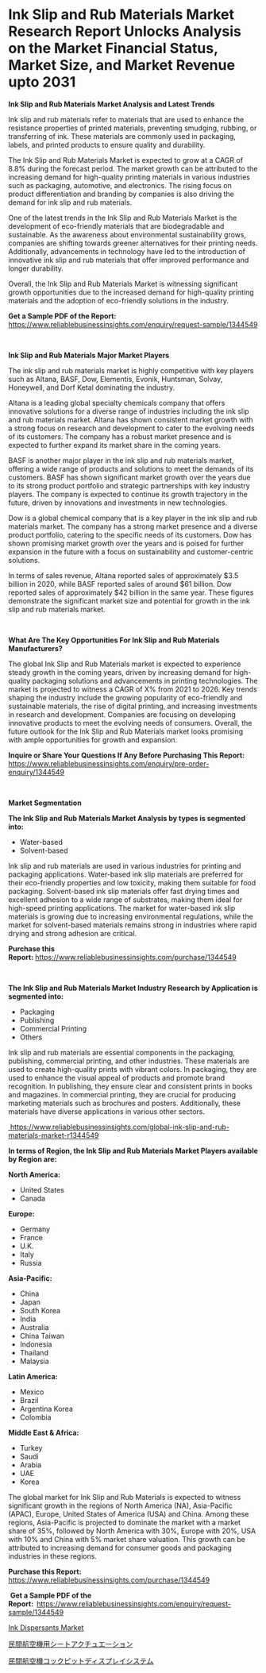 <p><h1>Ink Slip and Rub Materials Market Research Report Unlocks Analysis on the Market Financial Status, Market Size, and Market Revenue upto 2031</h1></p><p><strong>Ink Slip and Rub Materials Market Analysis and Latest Trends</strong></p>
<p><p>Ink slip and rub materials refer to materials that are used to enhance the resistance properties of printed materials, preventing smudging, rubbing, or transferring of ink. These materials are commonly used in packaging, labels, and printed products to ensure quality and durability.</p><p>The Ink Slip and Rub Materials Market is expected to grow at a CAGR of 8.8% during the forecast period. The market growth can be attributed to the increasing demand for high-quality printing materials in various industries such as packaging, automotive, and electronics. The rising focus on product differentiation and branding by companies is also driving the demand for ink slip and rub materials.</p><p>One of the latest trends in the Ink Slip and Rub Materials Market is the development of eco-friendly materials that are biodegradable and sustainable. As the awareness about environmental sustainability grows, companies are shifting towards greener alternatives for their printing needs. Additionally, advancements in technology have led to the introduction of innovative ink slip and rub materials that offer improved performance and longer durability.</p><p>Overall, the Ink Slip and Rub Materials Market is witnessing significant growth opportunities due to the increased demand for high-quality printing materials and the adoption of eco-friendly solutions in the industry.</p></p>
<p><strong>Get a Sample PDF of the Report:&nbsp;</strong> <a href="https://www.reliablebusinessinsights.com/enquiry/request-sample/1344549">https://www.reliablebusinessinsights.com/enquiry/request-sample/1344549</a></p>
<p>&nbsp;</p>
<p><strong>Ink Slip and Rub Materials Major Market Players</strong></p>
<p><p>The ink slip and rub materials market is highly competitive with key players such as Altana, BASF, Dow, Elementis, Evonik, Huntsman, Solvay, Honeywell, and Dorf Ketal dominating the industry.</p><p>Altana is a leading global specialty chemicals company that offers innovative solutions for a diverse range of industries including the ink slip and rub materials market. Altana has shown consistent market growth with a strong focus on research and development to cater to the evolving needs of its customers. The company has a robust market presence and is expected to further expand its market share in the coming years.</p><p>BASF is another major player in the ink slip and rub materials market, offering a wide range of products and solutions to meet the demands of its customers. BASF has shown significant market growth over the years due to its strong product portfolio and strategic partnerships with key industry players. The company is expected to continue its growth trajectory in the future, driven by innovations and investments in new technologies.</p><p>Dow is a global chemical company that is a key player in the ink slip and rub materials market. The company has a strong market presence and a diverse product portfolio, catering to the specific needs of its customers. Dow has shown promising market growth over the years and is poised for further expansion in the future with a focus on sustainability and customer-centric solutions.</p><p>In terms of sales revenue, Altana reported sales of approximately $3.5 billion in 2020, while BASF reported sales of around $61 billion. Dow reported sales of approximately $42 billion in the same year. These figures demonstrate the significant market size and potential for growth in the ink slip and rub materials market.</p></p>
<p>&nbsp;</p>
<p><strong>What Are The Key Opportunities For Ink Slip and Rub Materials Manufacturers?</strong></p>
<p><p>The global Ink Slip and Rub Materials market is expected to experience steady growth in the coming years, driven by increasing demand for high-quality packaging solutions and advancements in printing technologies. The market is projected to witness a CAGR of X% from 2021 to 2026. Key trends shaping the industry include the growing popularity of eco-friendly and sustainable materials, the rise of digital printing, and increasing investments in research and development. Companies are focusing on developing innovative products to meet the evolving needs of consumers. Overall, the future outlook for the Ink Slip and Rub Materials market looks promising with ample opportunities for growth and expansion.</p></p>
<p><strong>Inquire or Share Your Questions If Any Before Purchasing This Report:</strong> <a href="https://www.reliablebusinessinsights.com/enquiry/pre-order-enquiry/1344549">https://www.reliablebusinessinsights.com/enquiry/pre-order-enquiry/1344549</a></p>
<p>&nbsp;</p>
<p><strong>Market Segmentation</strong></p>
<p><strong>The Ink Slip and Rub Materials Market Analysis by types is segmented into:</strong></p>
<p><ul><li>Water-based</li><li>Solvent-based</li></ul></p>
<p><p>Ink slip and rub materials are used in various industries for printing and packaging applications. Water-based ink slip materials are preferred for their eco-friendly properties and low toxicity, making them suitable for food packaging. Solvent-based ink slip materials offer fast drying times and excellent adhesion to a wide range of substrates, making them ideal for high-speed printing applications. The market for water-based ink slip materials is growing due to increasing environmental regulations, while the market for solvent-based materials remains strong in industries where rapid drying and strong adhesion are critical.</p></p>
<p><strong>Purchase this Report:&nbsp;</strong><a href="https://www.reliablebusinessinsights.com/purchase/1344549">https://www.reliablebusinessinsights.com/purchase/1344549</a></p>
<p>&nbsp;</p>
<p><strong>The Ink Slip and Rub Materials Market Industry Research by Application is segmented into:</strong></p>
<p><ul><li>Packaging</li><li>Publishing</li><li>Commercial Printing</li><li>Others</li></ul></p>
<p><p>Ink slip and rub materials are essential components in the packaging, publishing, commercial printing, and other industries. These materials are used to create high-quality prints with vibrant colors. In packaging, they are used to enhance the visual appeal of products and promote brand recognition. In publishing, they ensure clear and consistent prints in books and magazines. In commercial printing, they are crucial for producing marketing materials such as brochures and posters. Additionally, these materials have diverse applications in various other sectors.</p></p>
<p><a href="https://www.reliablebusinessinsights.com/global-ink-slip-and-rub-materials-market-r1344549">&nbsp;https://www.reliablebusinessinsights.com/global-ink-slip-and-rub-materials-market-r1344549</a></p>
<p><strong>In terms of Region, the Ink Slip and Rub Materials Market Players available by Region are:</strong></p>
<p>
    <p> <strong> North America: </strong>
        <ul>
            <li>United States</li>
            <li>Canada</li>
        </ul>
        </p> 
    <p> <strong> Europe: </strong>
        <ul>
            <li>Germany</li>
            <li>France</li>
            <li>U.K.</li>
            <li>Italy</li>
            <li>Russia</li>
        </ul>
        </p> 
    <p> <strong> Asia-Pacific: </strong>
        <ul>
            <li>China</li>
            <li>Japan</li>
            <li>South Korea</li>
            <li>India</li>
            <li>Australia</li>
            <li>China Taiwan</li>
            <li>Indonesia</li>
            <li>Thailand</li>
            <li>Malaysia</li>
        </ul>
        </p> 
    <p> <strong> Latin America: </strong>
        <ul>
            <li>Mexico</li>
            <li>Brazil</li>
            <li>Argentina Korea</li>
            <li>Colombia</li>
        </ul>
        </p> 
    <p> <strong> Middle East & Africa: </strong>
        <ul>
            <li>Turkey</li>
            <li>Saudi</li>
            <li>Arabia</li>
            <li>UAE</li>
            <li>Korea</li>
        </ul>
    </p>
    </p>
<p><p>The global market for Ink Slip and Rub Materials is expected to witness significant growth in the regions of North America (NA), Asia-Pacific (APAC), Europe, United States of America (USA) and China. Among these regions, Asia-Pacific is projected to dominate the market with a market share of 35%, followed by North America with 30%, Europe with 20%, USA with 10% and China with 5% market share valuation. This growth can be attributed to increasing demand for consumer goods and packaging industries in these regions.</p></p>
<p><strong>Purchase this Report: </strong><a href="https://www.reliablebusinessinsights.com/purchase/1344549">https://www.reliablebusinessinsights.com/purchase/1344549</a></p>
<p>&nbsp;<strong>Get a Sample PDF of the Report:&nbsp;&nbsp;</strong><a href="https://www.reliablebusinessinsights.com/enquiry/request-sample/1344549">https://www.reliablebusinessinsights.com/enquiry/request-sample/1344549</a></p>
<p><strong></strong></p>
<p><p><a href="https://github.com/sofayahoo2023/Market-Research-Report-List-4/blob/main/ink-dispersants-market.md">Ink Dispersants Market</a></p><p><a href="https://github.com/HershelKris/Market-Research-Report-List-1/blob/main/1813285100125.md">民間航空機用シートアクチュエーション</a></p><p><a href="https://github.com/CarlieShields/Market-Research-Report-List-1/blob/main/3371025100124.md">民間航空機コックピットディスプレイシステム</a></p></p>